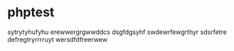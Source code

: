 # phptest
sytrytyhufyhu
erewwergrgwwddcs
dsgfdgsyhf
swdewrfewgrthyr
sdsrfetre
defregtryrrrruyt
wersdfdfreerwew

